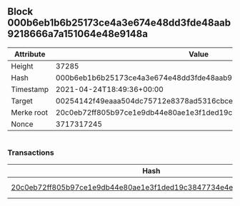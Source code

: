 ## Block 000b6eb1b6b25173ce4a3e674e48dd3fde48aab9218666a7a151064e48e9148a

Attribute | Value
--- | ---
Height | 37285
Hash | 000b6eb1b6b25173ce4a3e674e48dd3fde48aab9218666a7a151064e48e9148a
Timestamp | 2021-04-24T18:49:36+00:00
Target | 00254142f49eaaa504dc75712e8378ad5316cbcead634704b3734b6271167cc4
Merke root | 20c0eb72ff805b97ce1e9db44e80ae1e3f1ded19c3847734e4e6dab02e712280
Nonce | 3717317245

```

```

### Transactions

Hash | Amount
--- | ---
[20c0eb72ff805b97ce1e9db44e80ae1e3f1ded19c3847734e4e6dab02e712280](20c0eb72ff805b97ce1e9db44e80ae1e3f1ded19c3847734e4e6dab02e712280.md) | 10.00000000 SKEPTI 
